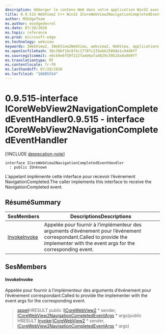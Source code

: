 ```yaml
---
description: Héberger le contenu Web dans votre application Win32 avec le contrôle Microsoft Edge WebView2
title: 0.9.515-WebView2 C++ Win32 ICoreWebView2NavigationCompletedEventHandler
author: MSEdgeTeam
ms.author: msedgedevrel
ms.date: 07/20/2020
ms.topic: reference
ms.prod: microsoft-edge
ms.technology: webview
keywords: IWebView2, IWebView2WebView, webview2, WebView, applications Win32, Win32, Edge, ICoreWebView2, ICoreWebView2Controller, contrôle de navigateur, html Edge
ms.openlocfilehash: 30c39bf10c874c17787c235ebb1589de1c9449ff
ms.sourcegitcommit: e0cb9e6f59f222fade6afa4829c59524a9a9b9ff
ms.translationtype: MT
ms.contentlocale: fr-FR
ms.lasthandoff: 07/20/2020
ms.locfileid: "10885554"
---
```

# <span data-ttu-id="3b9c1-104">0.9.515-interface ICoreWebView2NavigationCompletedEventHandler</span><span class="sxs-lookup"><span data-stu-id="3b9c1-104">0.9.515 - interface ICoreWebView2NavigationCompletedEventHandler</span></span> 

[!INCLUDE [deprecation-note](../../includes/deprecation-note.md)]

```
interface ICoreWebView2NavigationCompletedEventHandler
  : public IUnknown
```

<span data-ttu-id="3b9c1-105">L’appelant implémente cette interface pour recevoir l’événement NavigationCompleted.</span><span class="sxs-lookup"><span data-stu-id="3b9c1-105">The caller implements this interface to receive the NavigationCompleted event.</span></span>

## <span data-ttu-id="3b9c1-106">Résumé</span><span class="sxs-lookup"><span data-stu-id="3b9c1-106">Summary</span></span>

 <span data-ttu-id="3b9c1-107">Ses</span><span class="sxs-lookup"><span data-stu-id="3b9c1-107">Members</span></span>                        | <span data-ttu-id="3b9c1-108">Descriptions</span><span class="sxs-lookup"><span data-stu-id="3b9c1-108">Descriptions</span></span>
--------------------------------|---------------------------------------------
[<span data-ttu-id="3b9c1-109">Invoke</span><span class="sxs-lookup"><span data-stu-id="3b9c1-109">Invoke</span></span>](#invoke) | <span data-ttu-id="3b9c1-110">Appelée pour fournir à l’implémenteur des arguments d’événement pour l’événement correspondant.</span><span class="sxs-lookup"><span data-stu-id="3b9c1-110">Called to provide the implementer with the event args for the corresponding event.</span></span>

## <span data-ttu-id="3b9c1-111">Ses</span><span class="sxs-lookup"><span data-stu-id="3b9c1-111">Members</span></span>

#### <span data-ttu-id="3b9c1-112">Invoke</span><span class="sxs-lookup"><span data-stu-id="3b9c1-112">Invoke</span></span> 

<span data-ttu-id="3b9c1-113">Appelée pour fournir à l’implémenteur des arguments d’événement pour l’événement correspondant.</span><span class="sxs-lookup"><span data-stu-id="3b9c1-113">Called to provide the implementer with the event args for the corresponding event.</span></span>

> <span data-ttu-id="3b9c1-114">[appel](#invoke)HRESULT public ([ICoreWebView2](icorewebview2.md) \* sender, [ICoreWebView2NavigationCompletedEventArgs](icorewebview2navigationcompletedeventargs.md) \* args)</span><span class="sxs-lookup"><span data-stu-id="3b9c1-114">public HRESULT [Invoke](#invoke)([ICoreWebView2](icorewebview2.md) \* sender, [ICoreWebView2NavigationCompletedEventArgs](icorewebview2navigationcompletedeventargs.md) \* args)</span></span>

